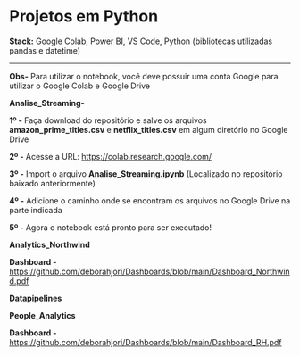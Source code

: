 # Projetos em Python

**Stack:** Google Colab, Power BI, VS Code, Python (bibliotecas utilizadas pandas e datetime)

---

**Obs-** Para utilizar o notebook, você deve possuir uma conta Google para utilizar o Google Colab e Google Drive



**Analise_Streaming-** 

**1º -** Faça download do repositório e salve os arquivos **amazon_prime_titles.csv** e **netflix_titles.csv** em algum diretório no Google Drive

**2º -** Acesse a URL: https://colab.research.google.com/

**3º -** Import o arquivo **Analise_Streaming.ipynb** (Localizado no repositório baixado anteriormente)

**4º -** Adicione o caminho onde se encontram os arquivos no Google Drive na parte indicada

**5º -** Agora o notebook está pronto para ser executado!


**Analytics_Northwind** 

**Dashboard -** https://github.com/deborahjori/Dashboards/blob/main/Dashboard_Northwind.pdf

**Datapipelines** 

**People_Analytics** 

**Dashboard -** https://github.com/deborahjori/Dashboards/blob/main/Dashboard_RH.pdf





